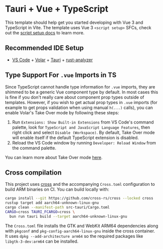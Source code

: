# Tauri + Vue + TypeScript

This template should help get you started developing with Vue 3 and TypeScript in Vite. The template uses Vue 3 `<script setup>` SFCs, check out the [script setup docs](https://v3.vuejs.org/api/sfc-script-setup.html#sfc-script-setup) to learn more.

## Recommended IDE Setup

- [VS Code](https://code.visualstudio.com/) + [Volar](https://marketplace.visualstudio.com/items?itemName=Vue.volar) + [Tauri](https://marketplace.visualstudio.com/items?itemName=tauri-apps.tauri-vscode) + [rust-analyzer](https://marketplace.visualstudio.com/items?itemName=rust-lang.rust-analyzer)

## Type Support For `.vue` Imports in TS

Since TypeScript cannot handle type information for `.vue` imports, they are shimmed to be a generic Vue component type by default. In most cases this is fine if you don't really care about component prop types outside of templates. However, if you wish to get actual prop types in `.vue` imports (for example to get props validation when using manual `h(...)` calls), you can enable Volar's Take Over mode by following these steps:

1. Run `Extensions: Show Built-in Extensions` from VS Code's command palette, look for `TypeScript and JavaScript Language Features`, then right click and select `Disable (Workspace)`. By default, Take Over mode will enable itself if the default TypeScript extension is disabled.
2. Reload the VS Code window by running `Developer: Reload Window` from the command palette.

You can learn more about Take Over mode [here](https://github.com/johnsoncodehk/volar/discussions/471).

## Cross compilation

This project uses [cross](https://github.com/cross-rs/cross) and the accompanying `Cross.toml` configuration to build ARM binaries on CI. You can build locally with:

```bash
cargo install --git https://github.com/cross-rs/cross --locked cross
rustup target add aarch64-unknown-linux-gnu
cargo clean --manifest-path src-tauri/Cargo.toml
CARGO=cross TAURI_FCARGO=cross \
  bun run tauri build --target aarch64-unknown-linux-gnu
```

The `Cross.toml` file installs the GTK and WebKit ARM64 dependencies along with
`pkgconf` and `pkg-config-aarch64-linux-gnu` inside the cross container. It uses
`dpkg --add-architecture arm64` so the required packages like
`libgtk-3-dev:arm64` can be installed.
